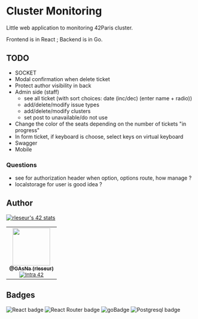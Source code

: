 # Cluster Monitoring
Little web application to monitoring 42Paris cluster.

Frontend is in React ; Backend is in Go.

## TODO
- SOCKET
- Modal confirmation when delete ticket
- Protect author visibility in back
- Admin side (staff)
    - see all ticket (with sort choices: date (inc/dec) (enter name + radio))
    - add/delete/modify issue types
    - add/delete/modify clusters
    - set post to unavailable/do not use
- Change the color of the seats depending on the number of tickets "in progress"
- In form ticket, if keyboard is choose, select keys on virtual keyboard
- Swagger
- Mobile

### Questions
- see for authorization header when option, options route, how manage ?
- localstorage for user is good idea ?

## Author
[![rleseur's 42 stats](https://badge42.vercel.app/api/v2/cl7s08vet00110gmnrmm2benl/stats?cursusId=21&coalitionId=45)](https://github.com/JaeSeoKim/badge42)

<table>
  <tr>
    <td align="center">
      <a href="https://github.com/GAsNA">
        <img src="https://avatars.githubusercontent.com/u/58465901?v=4" width="100px;" alt=""/>
      <br />
      <sub>
          <b>@GAsNa (rleseur)</b>
        <br />
      </sub>
      </a>
      <sub>
        <a href="https://profile.intra.42.fr/users/rleseur" title="Intra 42"><img src="https://img.shields.io/badge/Paris-FFFFFF?style=plastic&logo=42&logoColor=000000" alt="Intra 42"/></a>
      </sub>
    </td>
  </tr>
</table>

## Badges
![React badge](https://img.shields.io/badge/React-20232A?style=for-the-badge&logo=react&logoColor=61DAFB)
![React Router badge](https://img.shields.io/badge/React_Router-CA4245?style=for-the-badge&logo=react-router&logoColor=white)
![goBadge](https://img.shields.io/badge/Go-00ADD8?style=for-the-badge&logo=go&logoColor=white)
![Postgresql badge](https://img.shields.io/badge/PostgreSQL-316192?style=for-the-badge&logo=postgresql&logoColor=white)
